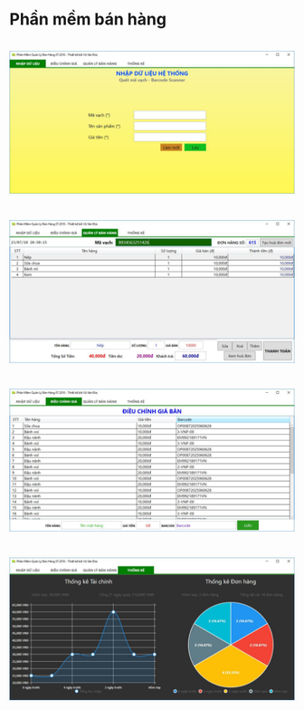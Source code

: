 # Phần mềm bán hàng

![wallpaper](https://github.com/Hercules2404/PhanMemBanHang/blob/master/Preview/Database.JPG)
=======
![wallpaper](https://github.com/Hercules2404/PhanMemBanHang/blob/master/Preview/Manager.JPG)
=======
![wallpaper](https://github.com/Hercules2404/PhanMemBanHang/blob/master/Preview/Prices.JPG)
=======
![wallpaper](https://github.com/Hercules2404/PhanMemBanHang/blob/master/Preview/Statistics.JPG)
=======
